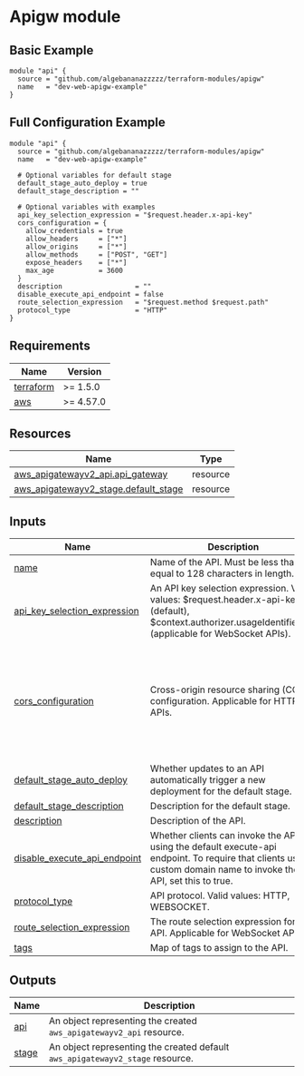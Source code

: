 # Apigw module

## Basic Example
```hcl
module "api" {
  source = "github.com/algebananazzzzz/terraform-modules/apigw"
  name   = "dev-web-apigw-example"
}
```

## Full Configuration Example 
```hcl
module "api" {
  source = "github.com/algebananazzzzz/terraform-modules/apigw"
  name   = "dev-web-apigw-example"

  # Optional variables for default stage
  default_stage_auto_deploy = true
  default_stage_description = ""

  # Optional variables with examples
  api_key_selection_expression = "$request.header.x-api-key"
  cors_configuration = {
    allow_credentials = true
    allow_headers     = ["*"]
    allow_origins     = ["*"]
    allow_methods     = ["POST", "GET"]
    expose_headers    = ["*"]
    max_age           = 3600
  }
  description                  = ""
  disable_execute_api_endpoint = false
  route_selection_expression   = "$request.method $request.path"
  protocol_type                = "HTTP"
}
```

<!-- BEGIN_TF_DOCS -->
## Requirements

| Name | Version |
|------|---------|
| <a name="requirement_terraform"></a> [terraform](#requirement\_terraform) | >= 1.5.0 |
| <a name="requirement_aws"></a> [aws](#requirement\_aws) | >= 4.57.0 |

## Resources

| Name | Type |
|------|------|
| [aws_apigatewayv2_api.api_gateway](https://registry.terraform.io/providers/hashicorp/aws/latest/docs/resources/apigatewayv2_api) | resource |
| [aws_apigatewayv2_stage.default_stage](https://registry.terraform.io/providers/hashicorp/aws/latest/docs/resources/apigatewayv2_stage) | resource |

## Inputs

| Name | Description | Type | Default | Required |
|------|-------------|------|---------|:--------:|
| <a name="input_name"></a> [name](#input\_name) | Name of the API. Must be less than or equal to 128 characters in length. | `string` | n/a | yes |
| <a name="input_api_key_selection_expression"></a> [api\_key\_selection\_expression](#input\_api\_key\_selection\_expression) | An API key selection expression. Valid values: $request.header.x-api-key (default), $context.authorizer.usageIdentifierKey (applicable for WebSocket APIs). | `string` | `"$request.header.x-api-key"` | no |
| <a name="input_cors_configuration"></a> [cors\_configuration](#input\_cors\_configuration) | Cross-origin resource sharing (CORS) configuration. Applicable for HTTP APIs. | <pre>object({<br>    allow_credentials = optional(bool)<br>    allow_headers     = optional(list(string))<br>    allow_origins     = optional(list(string))<br>    allow_methods     = optional(list(string))<br>    expose_headers    = optional(list(string))<br>    max_age           = optional(number)<br>  })</pre> | `null` | no |
| <a name="input_default_stage_auto_deploy"></a> [default\_stage\_auto\_deploy](#input\_default\_stage\_auto\_deploy) | Whether updates to an API automatically trigger a new deployment for the default stage. | `bool` | `true` | no |
| <a name="input_default_stage_description"></a> [default\_stage\_description](#input\_default\_stage\_description) | Description for the default stage. | `string` | `null` | no |
| <a name="input_description"></a> [description](#input\_description) | Description of the API. | `string` | `null` | no |
| <a name="input_disable_execute_api_endpoint"></a> [disable\_execute\_api\_endpoint](#input\_disable\_execute\_api\_endpoint) | Whether clients can invoke the API by using the default execute-api endpoint. To require that clients use a custom domain name to invoke the API, set this to true. | `bool` | `false` | no |
| <a name="input_protocol_type"></a> [protocol\_type](#input\_protocol\_type) | API protocol. Valid values: HTTP, WEBSOCKET. | `string` | `"HTTP"` | no |
| <a name="input_route_selection_expression"></a> [route\_selection\_expression](#input\_route\_selection\_expression) | The route selection expression for the API. Applicable for WebSocket APIs. | `string` | `"$request.method $request.path"` | no |
| <a name="input_tags"></a> [tags](#input\_tags) | Map of tags to assign to the API. | `map(string)` | `null` | no |

## Outputs

| Name | Description |
|------|-------------|
| <a name="output_api"></a> [api](#output\_api) | An object representing the created `aws_apigatewayv2_api` resource. |
| <a name="output_stage"></a> [stage](#output\_stage) | An object representing the created default `aws_apigatewayv2_stage` resource. |
<!-- END_TF_DOCS -->